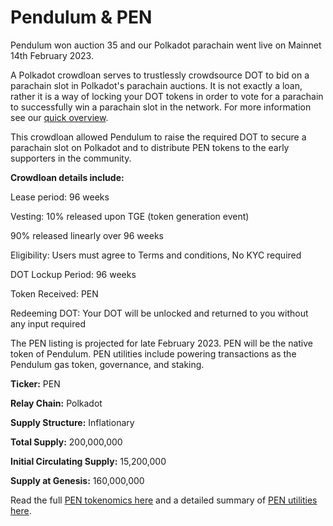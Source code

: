 # Pendulum & PEN

Pendulum won auction 35 and our Polkadot parachain went live on Mainnet 14th February 2023. &#x20;

A Polkadot crowdloan serves to trustlessly crowdsource DOT to bid on a parachain slot in Polkadot's parachain auctions. It is not exactly a loan, rather it is a way of locking your DOT tokens in order to vote for a parachain to successfully win a parachain slot in the network. For more information see our [quick overview](https://pendulum-chain.medium.com/parachain-auctions-and-crowdloans-on-polkadot-kusama-a-quick-overview-2e4892a0ec90).

This crowdloan allowed Pendulum to raise the required DOT to secure a parachain slot on Polkadot and to distribute PEN tokens to the early supporters in the community.&#x20;

**Crowdloan details include:**

Lease period: 96 weeks

Vesting: 10% released upon TGE (token generation event)

90% released linearly over 96 weeks

Eligibility: Users must agree to Terms and conditions, No KYC required

DOT Lockup Period: 96 weeks

Token Received: PEN

Redeeming DOT: Your DOT will be unlocked and returned to you without any input required

The PEN listing is projected for late February 2023. PEN will be the native token of Pendulum. PEN utilities include powering transactions as the Pendulum gas token, governance, and staking.

**Ticker:** PEN

**Relay Chain:** Polkadot

**Supply Structure:** Inflationary

**Total Supply:** 200,000,000

**Initial Circulating Supply:** 15,200,000

**Supply at Genesis:** 160,000,000

Read the full [PEN tokenomics here](https://medium.com/pendulum-chain/what-is-the-utility-of-pen-b278f84e8b0d) and a detailed summary of [PEN utilities here](https://medium.com/pendulum-chain/what-is-the-utility-of-pen-b278f84e8b0d).&#x20;
